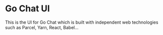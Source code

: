 <h1>Go Chat UI</h1>

This is the UI for Go Chat which is built with independent 
web technologies such as Parcel, Yarn, React, Babel...
